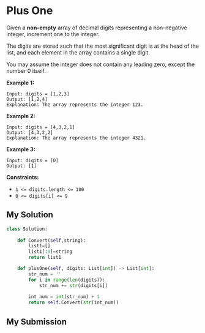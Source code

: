 # Plus One

Given a **non-empty** array of decimal digits representing a non-negative integer, increment one to the integer.

The digits are stored such that the most significant digit is at the head of the list, and each element in the array contains a single digit.

You may assume the integer does not contain any leading zero, except the number 0 itself.

**Example 1:**
```
Input: digits = [1,2,3]
Output: [1,2,4]
Explanation: The array represents the integer 123.
```

**Example 2:**
```
Input: digits = [4,3,2,1]
Output: [4,3,2,2]
Explanation: The array represents the integer 4321.
```

**Example 3:**
```
Input: digits = [0]
Output: [1]
```

**Constraints:**

* `1 <= digits.length <= 100`
* `0 <= digits[i] <= 9`

## My Solution 
```python
class Solution:
    
    def Convert(self,string):
        list1=[]
        list1[:0]=string
        return list1

    def plusOne(self, digits: List[int]) -> List[int]:
        str_num = ''
        for i in range(len(digits)): 
            str_num += str(digits[i]) 
        
        int_num = int(str_num) + 1
        return self.Convert(str(int_num))
```

## My Submission 

